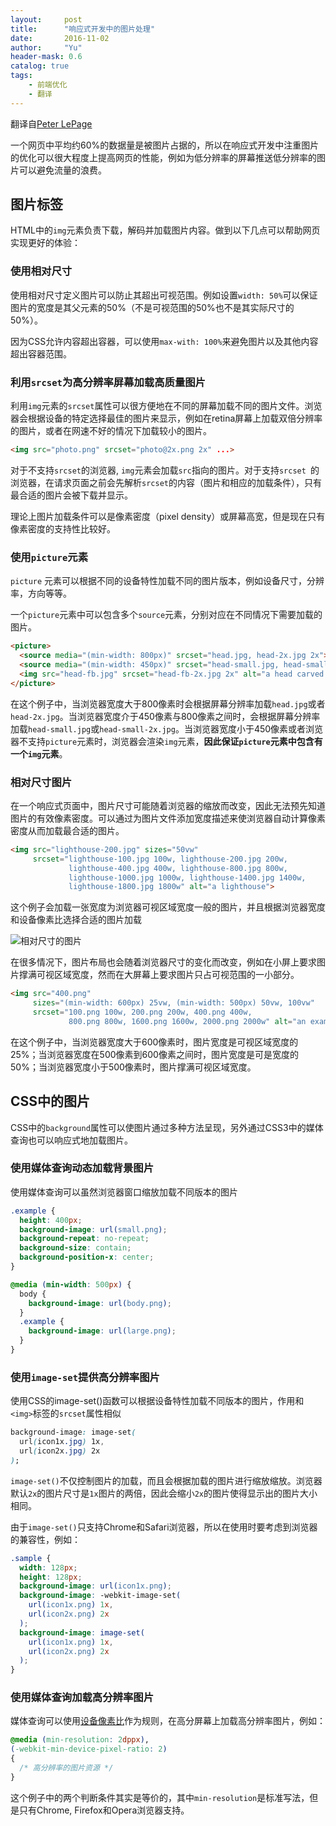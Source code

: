```yaml
---
layout:     post
title:      "响应式开发中的图片处理"
date:       2016-11-02
author:     "Yu"
header-mask: 0.6
catalog: true
tags:
    - 前端优化
    - 翻译
---
```


翻译自[Peter LePage](https://developers.google.com/web/fundamentals/design-and-ui/media/images)

一个网页中平均约60%的数据量是被图片占据的，所以在响应式开发中注重图片的优化可以很大程度上提高网页的性能，例如为低分辨率的屏幕推送低分辨率的图片可以避免流量的浪费。

## 图片标签

HTML中的`img`元素负责下载，解码并加载图片内容。做到以下几点可以帮助网页实现更好的体验：

### 使用相对尺寸

使用相对尺寸定义图片可以防止其超出可视范围。例如设置`width: 50%`可以保证图片的宽度是其父元素的50%（不是可视范围的50%也不是其实际尺寸的50%）。

因为CSS允许内容超出容器，可以使用`max-with: 100%`来避免图片以及其他内容超出容器范围。

### 利用`srcset`为高分辨率屏幕加载高质量图片

利用`img`元素的`srcset`属性可以很方便地在不同的屏幕加载不同的图片文件。浏览器会根据设备的特定选择最佳的图片来显示，例如在retina屏幕上加载双倍分辨率的图片，或者在网速不好的情况下加载较小的图片。

``` html
<img src="photo.png" srcset="photo@2x.png 2x" ...> 
```

对于不支持`srcset`的浏览器, `img`元素会加载`src`指向的图片。对于支持`srcset `的浏览器，在请求页面之前会先解析`srcset`的内容（图片和相应的加载条件），只有最合适的图片会被下载并显示。

理论上图片加载条件可以是像素密度（pixel density）或屏幕高宽，但是现在只有像素密度的支持性比较好。

### 使用`picture`元素

`picture` 元素可以根据不同的设备特性加载不同的图片版本，例如设备尺寸，分辨率，方向等等。

一个`picture`元素中可以包含多个`source`元素，分别对应在不同情况下需要加载的图片。

``` html
<picture>
  <source media="(min-width: 800px)" srcset="head.jpg, head-2x.jpg 2x">
  <source media="(min-width: 450px)" srcset="head-small.jpg, head-small-2x.jpg 2x">
  <img src="head-fb.jpg" srcset="head-fb-2x.jpg 2x" alt="a head carved out of wood">
</picture>
```

在这个例子中，当浏览器宽度大于800像素时会根据屏幕分辨率加载`head.jpg`或者`head-2x.jpg`。当浏览器宽度介于450像素与800像素之间时，会根据屏幕分辨率加载`head-small.jpg`或`head-small-2x.jpg`。当浏览器宽度小于450像素或者浏览器不支持`picture`元素时，浏览器会渲染`img`元素，**因此保证`picture`元素中包含有一个`img`元素**。

### 相对尺寸图片

在一个响应式页面中，图片尺寸可能随着浏览器的缩放而改变，因此无法预先知道图片的有效像素密度。可以通过为图片文件添加宽度描述来使浏览器自动计算像素密度从而加载最合适的图片。

```html
<img src="lighthouse-200.jpg" sizes="50vw"
     srcset="lighthouse-100.jpg 100w, lighthouse-200.jpg 200w,
             lighthouse-400.jpg 400w, lighthouse-800.jpg 800w,
             lighthouse-1000.jpg 1000w, lighthouse-1400.jpg 1400w,
             lighthouse-1800.jpg 1800w" alt="a lighthouse">
```

这个例子会加载一张宽度为浏览器可视区域宽度一般的图片，并且根据浏览器宽度和设备像素比选择合适的图片加载


![相对尺寸的图片](http://upload-images.jianshu.io/upload_images/3623238-bf078bd8c1814083.png?imageMogr2/auto-orient/strip%7CimageView2/2/w/1240)


在很多情况下，图片布局也会随着浏览器尺寸的变化而改变，例如在小屏上要求图片撑满可视区域宽度，然而在大屏幕上要求图片只占可视范围的一小部分。

```html
<img src="400.png" 
     sizes="(min-width: 600px) 25vw, (min-width: 500px) 50vw, 100vw"
     srcset="100.png 100w, 200.png 200w, 400.png 400w,
             800.png 800w, 1600.png 1600w, 2000.png 2000w" alt="an example image">
```

在这个例子中，当浏览器宽度大于600像素时，图片宽度是可视区域宽度的25%；当浏览器宽度在500像素到600像素之间时，图片宽度是可是宽度的50%；当浏览器宽度小于500像素时，图片撑满可视区域宽度。

## CSS中的图片

CSS中的`background`属性可以使图片通过多种方法呈现，另外通过CSS3中的媒体查询也可以响应式地加载图片。

### 使用媒体查询动态加载背景图片

使用媒体查询可以虽然浏览器窗口缩放加载不同版本的图片

```css
.example {
  height: 400px;
  background-image: url(small.png);
  background-repeat: no-repeat;
  background-size: contain;
  background-position-x: center;
}

@media (min-width: 500px) {
  body {
    background-image: url(body.png);
  }
  .example {
    background-image: url(large.png);
  }
}
```

### 使用`image-set`提供高分辨率图片

使用CSS的image-set()函数可以根据设备特性加载不同版本的图片，作用和`<img>`标签的`srcset`属性相似

```css
background-image: image-set(
  url(icon1x.jpg) 1x,
  url(icon2x.jpg) 2x
);
```

`image-set()`不仅控制图片的加载，而且会根据加载的图片进行缩放缩放。浏览器默认`2x`的图片尺寸是`1x`图片的两倍，因此会缩小`2x`的图片使得显示出的图片大小相同。

由于`image-set()`只支持Chrome和Safari浏览器，所以在使用时要考虑到浏览器的兼容性，例如：

```css
.sample {
  width: 128px;
  height: 128px;
  background-image: url(icon1x.png);
  background-image: -webkit-image-set(  
    url(icon1x.png) 1x,  
    url(icon2x.png) 2x  
  );  
  background-image: image-set(  
    url(icon1x.png) 1x,  
    url(icon2x.png) 2x  
  );
}
```

### 使用媒体查询加载高分辨率图片

媒体查询可以使用[设备像素比](http://www.xingzai.org/css-note/devicepixelratio.html)作为规则，在高分屏幕上加载高分辨率图片，例如：

```css
@media (min-resolution: 2dppx),
(-webkit-min-device-pixel-ratio: 2)
{
  /* 高分辨率的图片资源 */
}
```
这个例子中的两个判断条件其实是等价的，其中`min-resolution`是标准写法，但是只有Chrome, Firefox和Opera浏览器支持。

 






	
	



	












